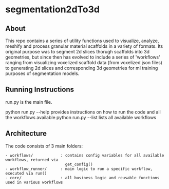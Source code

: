 # segmentation2dTo3d

## About
This repo contains a series of utility functions used to visualize, analyze, meshify and process granular
material scaffolds in a variety of formats. Its original purpose was to segment 2d slices thorugh scaffolds
into 3d geometries, but since then has evolved to include a series of 'workflows' ranging from visualizing
voxelized scaffold data (from voxelized json files) to generating 2d slices and corresponding 3d geometries
for ml training purposes of segmentation models.

## Running Instructions
run.py is the main file. 

python run.py --help provides instructions on how to run the code and all the workflows available
python run.py --list lists all available workflows

## Architecture
The code consists of 3 main folders:

	- workflows/ 			: contains config variables for all available workflows, returned via
							  get_config()
	- workflow_runner/ 		: main logic to run a specific workflow, executed via run()
	- core/					: all business logic and reusable functions used in various workflows